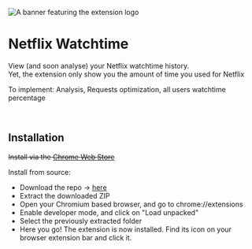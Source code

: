 ![A banner featuring the extension logo](https://raw.githubusercontent.com/ghrlt/netflix-watchtime/master/banner.png)
# Netflix Watchtime

View (and soon analyse) your Netflix watchtime history.<br>Yet, the extension only show you the amount of time you used for Netflix

To implement: Analysis, Requests optimization, all users watchtime percentage


<br>

## Installation

~~Install via the [Chrome Web Store](#)~~

Install from source:
- Download the repo -> [here](https://github.com/ghrlt/netflix-watchtime/archive/refs/heads/master.zip)
- Extract the downloaded ZIP
- Open your Chromium based browser, and go to chrome://extensions
- Enable developer mode, and click on "Load unpacked"
- Select the previously extracted folder
- Here you go! The extension is now installed. Find its icon on your browser extension bar and click it.

